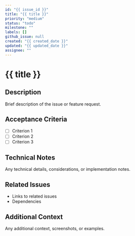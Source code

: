 ```yaml
---
id: "{{ issue_id }}"
title: "{{ title }}"
priority: "medium"
status: "todo"
milestone: ""
labels: []
github_issue: null
created: "{{ created_date }}"
updated: "{{ updated_date }}"
assignee: ""
---
```


# {{ title }}

## Description

Brief description of the issue or feature request.

## Acceptance Criteria

- [ ] Criterion 1
- [ ] Criterion 2
- [ ] Criterion 3

## Technical Notes

Any technical details, considerations, or implementation notes.

## Related Issues

- Links to related issues
- Dependencies

## Additional Context

Any additional context, screenshots, or examples.